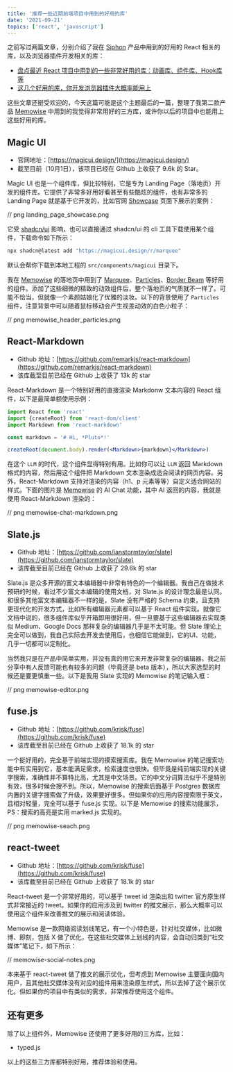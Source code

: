 ```yaml
---
title: '推荐一些近期前端项目中用到的好用的库'
date: '2021-09-21'
topics: ['react', 'javascript']
---
```


之前写过两篇文章，分别介绍了我在 [Siphon](https://siphon.ink) 产品中用到的好用的 React 相关的库，以及浏览器插件开发相关的库：

- [盘点最近 React 项目中用到的一些非常好用的库：动画库、组件库、Hook库等](https://juejin.cn/post/7353138889458810932)
- [这几个好用的库，你开发浏览器插件大概率能用上](https://juejin.cn/post/7415662205615570995)

这些文章还挺受欢迎的，今天这篇可能是这个主题最后的一篇，整理了我第二款产品 [Memowise](https://memowise.ink) 中用到的我觉得非常用好的三方库，或许你以后的项目中也能用上这些好用的库。

## Magic UI

- 官网地址：[https://magicui.design/](https://magicui.design/)
- 截至目前（10月1日），该项目已经在 Github 上收获了 9.6k 的 Star。

Magic UI 也是一个组件库，但比较特别，它是专为 Landing Page（落地页）开发的组件库。它提供了非常多好用好看甚至有些酷炫的组件，也有非常多的 Landing Page 就是基于它开发的，比如官网 [Showcase](https://magicui.design/showcase) 页面下展示的案例：

// png landing_page_showcase.png

它受 [shadcn/ui](https://ui.shadcn.com) 影响，也可以直接通过 shadcn/ui 的 cli 工具下载使用某个组件，下载命令如下所示：

```bash
npx shadcn@latest add "https://magicui.design/r/marquee"
```

默认会帮你下载到本地工程的 `src/components/magicui` 目录下。

我在 [Memowise](https://memowise.ink) 的落地页中用到了 [Marquee](https://magicui.design/docs/components/marquee)、[Particles](https://magicui.design/docs/components/particles)、[Border Beam](https://magicui.design/docs/components/border-beam) 等好用的组件。添加了这些细微的精致的动效组件后，整个落地页的气质就不一样了。可能不恰当，但就像一个素颜姑娘化了优雅的淡妆。以下的背景使用了 `Particles` 组件，注意背景中可以随着鼠标移动会产生视差动效的白色小粒子：

// png memowise_header_particles.png


## React-Markdown

- Github 地址：[https://github.com/remarkjs/react-markdown](https://github.com/remarkjs/react-markdown)
- 该库截至目前已经在 Github 上收获了 13k 的 star

React-Markdown 是一个特别好用的直接渲染 Markdonw 文本内容的 React 组件，以下是最简单额使用示例：

```jsx
import React from 'react'
import {createRoot} from 'react-dom/client'
import Markdown from 'react-markdown'

const markdown = '# Hi, *Pluto*!'

createRoot(document.body).render(<Markdown>{markdown}</Markdown>)
```

在这个 `LLM` 的时代，这个组件显得特别有用。比如你可以让 `LLM` 返回 Markdown 格式的内容，然后用这个组件把 Markdown 文本渲染成适合阅读的网页内容。另外，React-Markdown 支持对渲染的内容（h1、p 元素等等）自定义适合网站的样式。下面的图片是 [Memowise](https://memowise.ink) 的 AI Chat 功能，其中 AI 返回的内容，我就是使用 React-Markdown 渲染的：

// png memowise-chat-markdown.png


## Slate.js

- Github 地址：[https://github.com/ianstormtaylor/slate](https://github.com/ianstormtaylor/slate)
- 该库截至目前已经在 Github 上收获了 29.6k 的 star

Slate.js 是众多开源的富文本编辑器中非常有特色的一个编辑器。我自己在做技术预研的时候，看过不少富文本编辑的使用文档，对 Slate.js 的设计理念最是认同。和很多其他富文本编辑器不一样的是，Slate 没有严格的 Schema 约束，且支持更现代化的开发方式，比如所有编辑器元素都可以基于 React 组件实现。就像它文档中说的，很多组件库似乎开箱即用很好用，但一旦要基于这些编辑器去实现类似 Medium、Google Docs 那样复杂的编辑器几乎是不太可能。但 Slate 理论上完全可以做到，我自己实际去开发去使用后，也相信它能做到，它的UI、功能，几乎一切都可以定制化。

当然我只是在产品中简单实用，并没有真的用它来开发非常复杂的编辑器。我之前分享中有人反馈可能也有较多的问题（毕竟还是 beta 版本），所以大家选型的时候还是要更慎重一些。以下是我用 Slate 实现的 Memowise 的笔记输入框：

// png memowise-editor.png

## fuse.js

- Github 地址：[https://github.com/krisk/fuse](https://github.com/krisk/fuse)
- 该库截至目前已经在 Github 上收获了 18.1k 的 star

一个挺好用的，完全基于前端实现的摸索搜索库。我在 Memowise 的笔记搜索功能中有实用到它，基本能满足需求，检索速度也很快。但毕竟是纯前端实现的关键字搜索，准确性并不算特比高，尤其是中文场景。它的中文分词算法似乎不是特别有效，很多时候会搜不到。所以，Memowise 的搜索后面基于 Postgres 数据库内置的关键字搜索做了升级，效果要好很多。但如果你的应用内容搜索限于英文，且相对轻量，完全可以基于 fuse.js 实现。以下是 Memowise 的搜索功能展示，PS：搜索的高亮是实用 marked.js 实现的。


// png memowise-seach.png

## react-tweet

- Github 地址：[https://github.com/krisk/fuse](https://github.com/krisk/fuse)
- 该库截至目前已经在 Github 上收获了 18.1k 的 star

React-tweet 是一个非常好用的，可以基于 tweet id 渲染出和 twitter 官方原生样式非常接近的 tweet。如果你的应用涉及到 twitter 的推文展示，那么大概率可以使用这个组件来改善推文的展示和阅读体验。

Memowise 是一款网络阅读划线笔记，有一个小特色是，针对社交媒体，比如微博、即刻，包括 X 做了优化，在这些社交媒体上划线的内容，会自动归类到“社交媒体”笔记下，如下所示：


// memowise-social-notes.png

本来基于 react-tweet 做了推文的展示优化，但考虑到 Memowise 主要面向国内用户，且其他社交媒体没有对应的组件用来渲染原生样式，所以去掉了这个展示优化。但如果你的项目中有类似的需求，非常推荐使用这个组件。


## 还有更多

除了以上组件外，Memowise 还使用了更多好用的三方库，比如：

- typed.js


以上的这些三方库都特别好用，推荐体验和使用。
